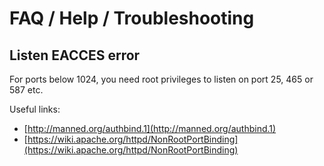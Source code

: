 FAQ / Help / Troubleshooting
============

Listen EACCES error
---------

For ports below 1024, you need root privileges to listen on port 25, 465 or 587 etc.

Useful links:
- [http://manned.org/authbind.1](http://manned.org/authbind.1)
- [https://wiki.apache.org/httpd/NonRootPortBinding](https://wiki.apache.org/httpd/NonRootPortBinding)